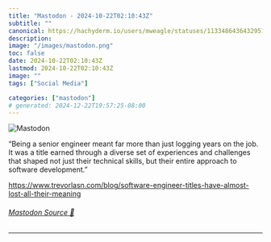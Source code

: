 ```yaml
---
title: "Mastodon - 2024-10-22T02:10:43Z"
subtitle: ""
canonical: https://hachyderm.io/users/mweagle/statuses/113348643643295151
description:
image: "/images/mastodon.png"
toc: false
date: 2024-10-22T02:10:43Z
lastmod: 2024-10-22T02:10:43Z
image: ""
tags: ["Social Media"]

categories: ["mastodon"]
# generated: 2024-12-22T19:57:25-08:00
---
```

![Mastodon](/images/mastodon.png)

<p>“Being a senior engineer meant far more than just logging years on the job. It was a title earned through a diverse set of experiences and challenges that shaped not just their technical skills, but their entire approach to software development.”</p><p><a href="https://www.trevorlasn.com/blog/software-engineer-titles-have-almost-lost-all-their-meaning" target="_blank" rel="nofollow noopener noreferrer" translate="no"><span class="invisible">https://www.</span><span class="ellipsis">trevorlasn.com/blog/software-e</span><span class="invisible">ngineer-titles-have-almost-lost-all-their-meaning</span></a></p>


###### [Mastodon Source 🐘](https://hachyderm.io/@mweagle/113348643643295151)

___
